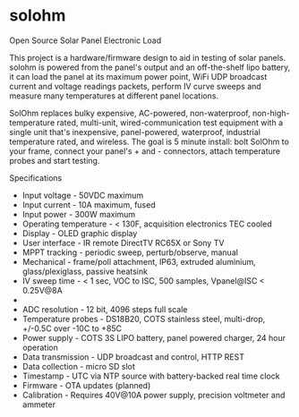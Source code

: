 solohm
======

Open Source Solar Panel Electronic Load

This project is a hardware/firmware design to aid in testing of solar panels. solohm is powered from the panel's output and an off-the-shelf lipo battery, it can load the panel at its maximum power point, WiFi UDP broadcast current and voltage readings packets, perform IV curve sweeps and measure many temperatures at different panel locations. 

SolOhm replaces bulky expensive, AC-powered, non-waterproof, non-high-temperature rated, multi-unit, wired-communication test equipment with a single unit that's inexpensive, panel-powered, waterproof, industrial temperature rated, and wireless. The goal is 5 minute install: bolt SolOhm to your frame, connect your panel's + and - connectors, attach temperature probes and start testing.  

Specifications
<ul>
<li>Input voltage - 50VDC maximum</li>
<li>Input current - 10A maximum, fused</li>
<li>Input power - 300W maximum</li>
<li>Operating temperature - &lt; 130F, acquisition electronics TEC cooled</li>
<li>Display - OLED graphic display</li>
<li>User interface - IR remote DirectTV RC65X or Sony TV</li> 
<li>MPPT tracking - periodic sweep, perturb/observe, manual</li>
<li>Mechanical - frame/poll attachment, IP63, extruded aluminium, glass/plexiglass, passive heatsink</li>
<li>IV sweep time - &lt; 1 sec, VOC to ISC, 500 samples, Vpanel@ISC < 0.25V@8A<li>
<li>ADC resolution - 12 bit, 4096 steps full scale</li>
<li>Temperature probes - DS18B20, COTS stainless steel, multi-drop, +/-0.5C over -10C to +85C</li>
<li>Power supply - COTS 3S LIPO battery, panel powered charger, 24 hour operation</li>
<li>Data transmission - UDP broadcast and control, HTTP REST</li>
<li>Data collection - micro SD slot</li>
<li>Timestamp - UTC via NTP source with battery-backed real time clock</li>
<li>Firmware - OTA updates (planned)</li>
<li>Calibration - Requires 40V@10A power supply, precision voltmeter and ammeter</li>



</ul>

